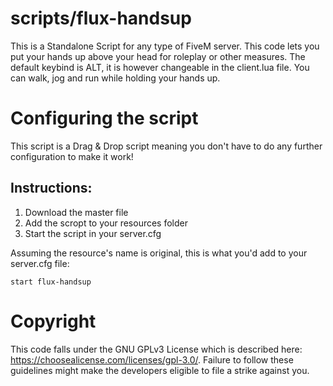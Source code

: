 # scripts/flux-handsup
This is a Standalone Script for any type of FiveM server.
This code lets you put your hands up above your head for roleplay or other measures. The default keybind is ALT, it is however changeable in the client.lua file.
You can walk, jog and run while holding your hands up.

# Configuring the script
This script is a Drag & Drop script meaning you don't have to do any further configuration to make it work!
## Instructions:
1. Download the master file
2. Add the scropt to your resources folder
3. Start the script in your server.cfg

Assuming the resource's name is original, this is what you'd add to your server.cfg file:
```
start flux-handsup
```

# Copyright
This code falls under the GNU GPLv3 License which is described here: https://choosealicense.com/licenses/gpl-3.0/. Failure to follow these guidelines might make the developers eligible to file a strike against you.
